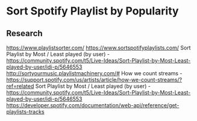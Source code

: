 # Sort Spotify Playlist by Popularity

## Research

https://www.playlistsorter.com/
https://www.sortspotifyplaylists.com/
Sort Playlist by Most / Least played (by user)  - https://community.spotify.com/t5/Live-Ideas/Sort-Playlist-by-Most-Least-played-by-user/idi-p/5646553
http://sortyourmusic.playlistmachinery.com/#
How we count streams - https://support.spotify.com/us/artists/article/how-we-count-streams/?ref=related
Sort Playlist by Most / Least played (by user)  - https://community.spotify.com/t5/Live-Ideas/Sort-Playlist-by-Most-Least-played-by-user/idi-p/5646553
https://developer.spotify.com/documentation/web-api/reference/get-playlists-tracks
